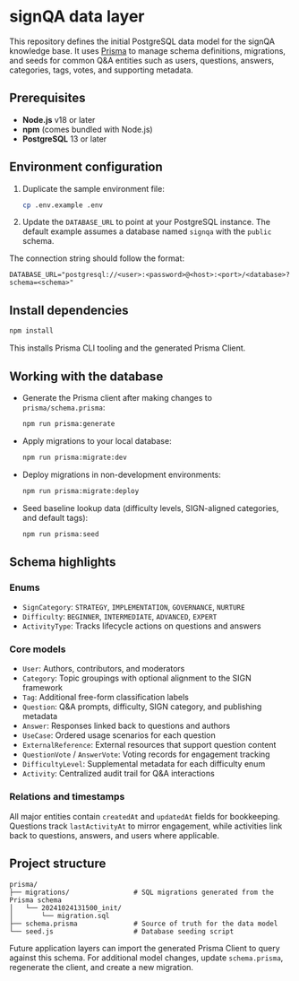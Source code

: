 # signQA data layer

This repository defines the initial PostgreSQL data model for the signQA knowledge base. It uses [Prisma](https://www.prisma.io/) to manage schema definitions, migrations, and seeds for common Q&A entities such as users, questions, answers, categories, tags, votes, and supporting metadata.

## Prerequisites

- **Node.js** v18 or later
- **npm** (comes bundled with Node.js)
- **PostgreSQL** 13 or later

## Environment configuration

1. Duplicate the sample environment file:
   ```bash
   cp .env.example .env
   ```
2. Update the `DATABASE_URL` to point at your PostgreSQL instance. The default example assumes a database named `signqa` with the `public` schema.

The connection string should follow the format:

```
DATABASE_URL="postgresql://<user>:<password>@<host>:<port>/<database>?schema=<schema>"
```

## Install dependencies

```bash
npm install
```

This installs Prisma CLI tooling and the generated Prisma Client.

## Working with the database

- Generate the Prisma client after making changes to `prisma/schema.prisma`:
  ```bash
  npm run prisma:generate
  ```
- Apply migrations to your local database:
  ```bash
  npm run prisma:migrate:dev
  ```
- Deploy migrations in non-development environments:
  ```bash
  npm run prisma:migrate:deploy
  ```
- Seed baseline lookup data (difficulty levels, SIGN-aligned categories, and default tags):
  ```bash
  npm run prisma:seed
  ```

## Schema highlights

### Enums
- `SignCategory`: `STRATEGY`, `IMPLEMENTATION`, `GOVERNANCE`, `NURTURE`
- `Difficulty`: `BEGINNER`, `INTERMEDIATE`, `ADVANCED`, `EXPERT`
- `ActivityType`: Tracks lifecycle actions on questions and answers

### Core models
- `User`: Authors, contributors, and moderators
- `Category`: Topic groupings with optional alignment to the SIGN framework
- `Tag`: Additional free-form classification labels
- `Question`: Q&A prompts, difficulty, SIGN category, and publishing metadata
- `Answer`: Responses linked back to questions and authors
- `UseCase`: Ordered usage scenarios for each question
- `ExternalReference`: External resources that support question content
- `QuestionVote` / `AnswerVote`: Voting records for engagement tracking
- `DifficultyLevel`: Supplemental metadata for each difficulty enum
- `Activity`: Centralized audit trail for Q&A interactions

### Relations and timestamps
All major entities contain `createdAt` and `updatedAt` fields for bookkeeping. Questions track `lastActivityAt` to mirror engagement, while activities link back to questions, answers, and users where applicable.

## Project structure

```
prisma/
├── migrations/                # SQL migrations generated from the Prisma schema
│   └── 20241024131500_init/
│       └── migration.sql
├── schema.prisma              # Source of truth for the data model
└── seed.js                    # Database seeding script
```

Future application layers can import the generated Prisma Client to query against this schema. For additional model changes, update `schema.prisma`, regenerate the client, and create a new migration.
